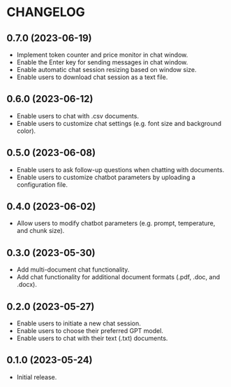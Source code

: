 # CHANGELOG

## 0.7.0 (2023-06-19)
* Implement token counter and price monitor in chat window.
* Enable the Enter key for sending messages in chat window.
* Enable automatic chat session resizing based on window size.
* Enable users to download chat session as a text file.

## 0.6.0 (2023-06-12)
* Enable users to chat with .csv documents.
* Enable users to customize chat settings (e.g. font size and background color).

## 0.5.0 (2023-06-08)
* Enable users to ask follow-up questions when chatting with documents.
* Enable users to customize chatbot parameters by uploading a configuration file.

## 0.4.0 (2023-06-02)
* Allow users to modify chatbot parameters (e.g. prompt, temperature, and chunk size).

## 0.3.0 (2023-05-30)
* Add multi-document chat functionality.
* Add chat functionality for additional document formats (.pdf, .doc, and .docx).

## 0.2.0 (2023-05-27)
* Enable users to initiate a new chat session.
* Enable users to choose their preferred GPT model.
* Enable users to chat with their text (.txt) documents.

## 0.1.0 (2023-05-24)
* Initial release.